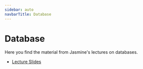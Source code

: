 ```yaml
---
sidebar: auto
navbarTitle: Database
---
```


# Database
Here you find the material from Jasmine's lectures on databases.

* [Lecture Slides](https://ju.instructure.com/courses/6738/discussion_topics/97334)